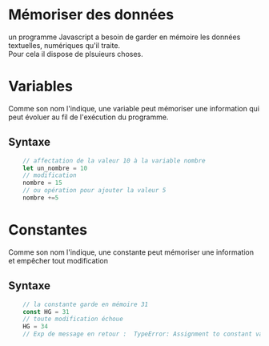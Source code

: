 # Mémoriser des données 
un programme Javascript a besoin de garder en mémoire les données textuelles, numériques qu'il traite.  
Pour cela il dispose de plsuieurs choses.

# Variables 
Comme son nom l'indique, une variable peut mémoriser une information qui peut évoluer au fil de l'exécution du programme.
## Syntaxe
```js
    // affectation de la valeur 10 à la variable nombre
    let un_nombre = 10
    // modification
    nombre = 15
    // ou opération pour ajouter la valeur 5
    nombre +=5

```
# Constantes
Comme son nom l'indique, une constante peut mémoriser une information et empêcher tout modification
## Syntaxe
```js
    // la constante garde en mémoire 31
    const HG = 31
    // toute modification échoue
    HG = 34
    // Exp de message en retour :  TypeError: Assignment to constant variable

```
